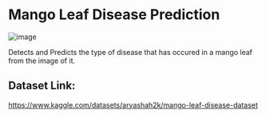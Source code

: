 # Mango Leaf Disease Prediction

![image](https://github.com/MainakRepositor/MLDP/assets/64016811/7287fa8f-e3b0-4db2-aa62-15f700671129)

Detects and Predicts the type of disease that has occured in a mango leaf from the image of it.

## Dataset Link:
https://www.kaggle.com/datasets/aryashah2k/mango-leaf-disease-dataset
